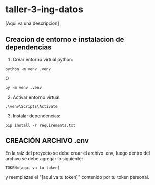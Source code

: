 # taller-3-ing-datos
[Aqui va una descripcion]

## Creacion de entorno e instalacion de dependencias

1. Crear entorno virtual python:

```
python -m venv .venv
```

O

```
py -m venv .venv
```

2. Activar entorno virtual:

```
.\venv\Scripts\Activate
```

3. Instalar dependencias:

```
pip install -r requirements.txt
```

## CREACIÓN ARCHIVO .env

En la raíz del proyecto se debe crear el archivo .env, luego dentro del archivo se debe agregar lo siguiente:
```
TOKEN=[aqui va tu token]
```

y reemplazas el "[aqui va tu token]" contenido por tu token personal.